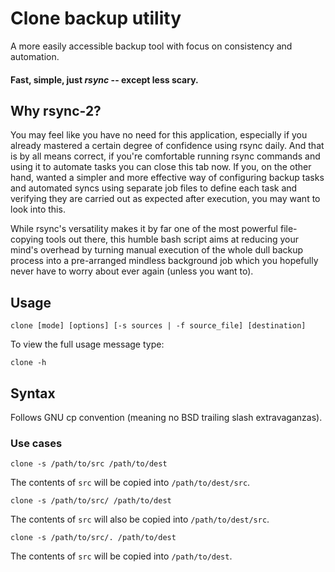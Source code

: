 # Clone backup utility

A more easily accessible backup tool with focus on consistency
and automation. 

#### Fast, simple, just *rsync* -- except less scary.

## Why rsync-2?

You may feel like you have no need for this application,
especially if you already mastered a certain degree of confidence
using rsync daily. And that is by all means correct, if you're
comfortable running rsync commands and using it to automate tasks
you can close this tab now. If you, on the other hand, wanted a
simpler and more effective way of configuring backup tasks and
automated syncs using separate job files to define each task and
verifying they are carried out as expected after execution, you
may want to look into this.

While rsync's versatility makes it by far one of the most
powerful file-copying tools out there, this humble bash script
aims at reducing your mind's overhead by turning manual execution
of the whole dull backup process into a pre-arranged mindless
background job which you hopefully never have to worry about
ever again (unless you want to).

## Usage

    clone [mode] [options] [-s sources | -f source_file] [destination]

To view the full usage message type:

    clone -h

## Syntax

Follows GNU cp convention (meaning no BSD trailing slash
extravaganzas).

### Use cases

    clone -s /path/to/src /path/to/dest

The contents of `src` will be copied into `/path/to/dest/src`.

    clone -s /path/to/src/ /path/to/dest

The contents of `src` will also be copied into `/path/to/dest/src`.

    clone -s /path/to/src/. /path/to/dest

The contents of `src` will be copied into `/path/to/dest`.
